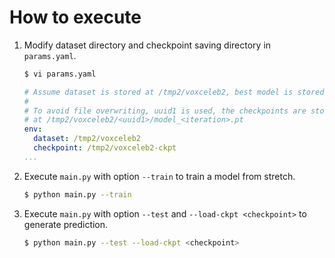 # How to execute

1. Modify dataset directory and checkpoint saving directory in `params.yaml`.

    ```bash
    $ vi params.yaml
    ```

    ```yaml
    # Assume dataset is stored at /tmp2/voxceleb2, best model is stored at /tmp2/voxceleb2-ckpt
    #
    # To avoid file overwriting, uuid1 is used, the checkpoints are store
    # at /tmp2/voxceleb2/<uuid1>/model_<iteration>.pt
    env:
      dataset: /tmp2/voxceleb2
      checkpoint: /tmp2/voxceleb2-ckpt
    ...
    ```

2. Execute `main.py` with option `--train` to train a model from stretch.

    ```bash
    $ python main.py --train
    ```

3. Execute `main.py` with option `--test` and `--load-ckpt <checkpoint>` to generate prediction.

    ```bash
    $ python main.py --test --load-ckpt <checkpoint>
    ```
